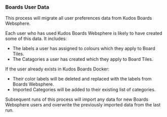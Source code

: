 ### Boards User Data
This process will migrate all user preferences data from Kudos Boards Websphere. 

Each user who has used Kudos Boards Websphere is likely to have created some of this data. It includes:
- The labels a user has assigned to colours which they apply to Board Tiles.
- The Catagories a user has created which they apply to Board Tiles.

If the user already exists in Kudos Boards Docker:
- Their color labels will be deleted and replaced with the labels from Boards Websphere.
- Imported Categories will be added to their existing list of categories.

Subsequent runs of this process will import any data for new Boards Websphere users and overwrite the previously imported data from the last run.